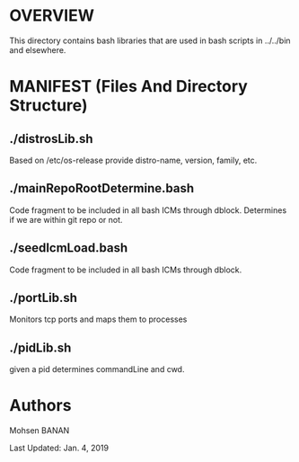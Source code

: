 # OVERVIEW

This directory contains bash libraries that are used in 
bash scripts in ../../bin and elsewhere.


# MANIFEST (Files And Directory Structure)

## ./distrosLib.sh

Based on /etc/os-release provide distro-name, version, family, etc.

## ./mainRepoRootDetermine.bash

Code fragment to be included in all bash ICMs through dblock.
Determines if we are within git repo or not.

## ./seedIcmLoad.bash

Code fragment to be included in all bash ICMs through dblock.


## ./portLib.sh

Monitors tcp ports and maps them to processes

## ./pidLib.sh

given a pid determines commandLine and cwd.

# Authors

Mohsen BANAN

Last Updated: Jan. 4, 2019
